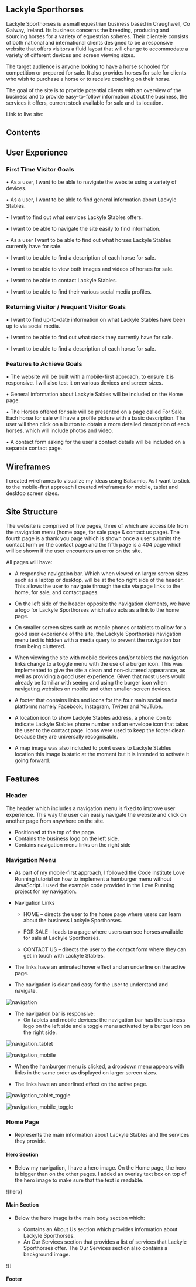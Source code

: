 
## Lackyle Sporthorses

Lackyle Sporthorses is a small equestrian business based in Craughwell, Co Galway, Ireland. Its business concerns the breeding, producing and sourcing horses for a variety of equestrian spheres. Their clientele consists of both national and international clients designed to be a responsive website that offers visitors a fluid layout that will change to accommodate a variety of different devices and screen viewing sizes.

The target audience is anyone looking to have a horse schooled for competition or prepared for sale. It also provides horses for sale for clients who wish to purchase a horse or to receive coaching on their horse.

The goal of the site is to provide potential clients with an overview of the business and to provide easy-to-follow information about the business, the services it offers, current stock available for sale and its location. 

Link to live site:
## Contents

## User Experience

### First Time Visitor Goals

•   As a user, I want to be able to navigate the website using a variety of devices.

•   As a user, I want to be able to find general information about Lackyle Stables.

•   I want to find out what services Lackyle Stables offers.

•	I want to be able to navigate the site easily to find information.

•	As a user I want to be able to find out what horses Lackyle Stables currently have for sale.

•	I want to be able to find a description of each horse for sale.

•	I want to be able to view both images and videos of horses for sale.

•	I want to be able to contact Lackyle Stables.

•	I want to be able to find their various social media profiles.

### Returning Visitor / Frequent Visitor Goals
•	I want to find up-to-date information on what Lackyle Stables have been up to via social media.

•	I want to be able to find out what stock they currently have for sale.

•	I want to be able to find a description of each horse for sale.

### Features to Achieve Goals 
•	The website will be built with a mobile-first approach, to ensure it is responsive. I will also test it on various devices and screen sizes.

•	General information about Lackyle Sables will be included on the Home page.

•	The Horses offered for sale will be presented on a page called For Sale. Each horse for sale will have a profile picture with a basic description. The user will then click on a button to obtain a more detailed description of each horses, which will include photos and video.

•	A contact form asking for the user's contact details will be included on a separate contact page.

## Wireframes
I created wireframes to visualize my ideas using Balsamiq. As I want to stick to the mobile-first approach I created wireframes for mobile, tablet and desktop screen sizes.

## Site Structure
The website is comprised of five pages, three of which are accessible from the navigation menu (home page, for sale page & contact us page). The fourth page is a thank you page which is shown once a user submits the contact form on the contact page and the fifth page is a 404 page which will be shown if the user encounters an error on the site.

All pages will have:

* A responsive navigation bar. Which when viewed on larger screen sizes such as a laptop or desktop, will be at the top right side of the header. This allows the user to navigate through the site via page links to the home, for sale, and contact pages.

* On the left side of the header opposite the navigation elements, we have a logo for Lackyle Sporthorses which also acts as a link to the home page.

* On smaller screen sizes such as mobile phones or tablets to allow for a good user experience of the site, the Lackyle Sporthorses navigation menu text is hidden with a media query to prevent the navigation bar from being cluttered. 

* When viewing the site with mobile devices and/or tablets the navigation links change to a toggle menu with the use of a burger icon. This was implemented to give the site a clean and non-cluttered appearance, as well as providing a good user experience. Given that most users would already be familiar with seeing and using the burger icon when navigating websites on mobile and other smaller-screen devices.

* A footer that contains links and icons for the four main social media platforms namely Facebook, Instagram, Twitter and YouTube. 

* A location icon to show Lackyle Stables address, a phone icon to indicate Lackyle Stables phone number and an envelope icon that takes the user to the contact page. Icons were used to keep the footer clean because they are universally recognisable.

* A map image was also included to point users to Lackyle Stables location this image is static at the moment but it is intended to activate it going forward.

## Features

### Header

The header which includes a navigation menu is fixed to improve user experience. This way the user can easily navigate the website and click on another page from anywhere on the site. 

*   Positioned at the top of the page.
*   Contains the business logo on the left side.
*   Contains navigation menu links on the right side

### Navigation Menu

*   As part of my mobile-first approach, I followed the Code Institute Love Running tutorial on how to implement a hamburger menu without JavaScript. I used the example code provided in the Love Running project for my navigation.

*   Navigation Links 

    *   HOME – directs the user to the home page where users can learn about the business Lackyle Sporthorses.

    *   FOR SALE – leads to a page where users can see horses available for sale at Lackyle Sporthorses.

    *   CONTACT US – directs the user to the contact form where they can get in touch with Lackyle Stables.

*   The links have an animated hover effect and an underline on the active page.

*   The navigation is clear and easy for the user to understand and navigate.

![navigation](documentation/site_header.webp)

*   The navigation bar is responsive:
    *   On tablets and mobile devices: the navigation bar has the business logo on the left side and a toggle menu activated by a burger icon on the right side.

![navigation_tablet](documentation/site_header_tablet.webp)

![navigation_mobile](documentation/site_header_mobile.webp)

*   When the hamburger menu is clicked, a dropdown menu appears with links in the same order as displayed on larger screen sizes.

*   The links have an underlined effect on the active page.

![navigation_tablet_toggle](documentation/navigation_tablet_toggle.webp
)

![navigation_mobile_toggle](documentation/navigation_mobile_toggle.webp)

### Home Page

*   Represents the main information about Lackyle Stables and the services they provide.

#### Hero Section
*   Below my navigation, I have a hero image. On the Home page, the hero is bigger than on the other pages. I added an overlay text box on top of the hero image to make sure that the text is readable.

![hero]

#### Main Section
*   Below the hero image is the main body section which:

    *   Contains an About Us section which provides information about Lackyle Sporthorses.
    *   An Our Services section that provides a list of services that Lackyle Sporthorses offer.
    The Our Services section also contains a background image.

![]
#### Footer



